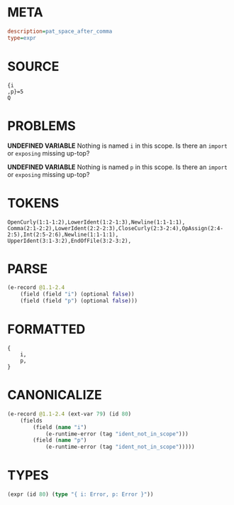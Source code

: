 # META
~~~ini
description=pat_space_after_comma
type=expr
~~~
# SOURCE
~~~roc
{i
,p}=5
Q
~~~
# PROBLEMS
**UNDEFINED VARIABLE**
Nothing is named `i` in this scope.
Is there an `import` or `exposing` missing up-top?

**UNDEFINED VARIABLE**
Nothing is named `p` in this scope.
Is there an `import` or `exposing` missing up-top?

# TOKENS
~~~zig
OpenCurly(1:1-1:2),LowerIdent(1:2-1:3),Newline(1:1-1:1),
Comma(2:1-2:2),LowerIdent(2:2-2:3),CloseCurly(2:3-2:4),OpAssign(2:4-2:5),Int(2:5-2:6),Newline(1:1-1:1),
UpperIdent(3:1-3:2),EndOfFile(3:2-3:2),
~~~
# PARSE
~~~clojure
(e-record @1.1-2.4
	(field (field "i") (optional false))
	(field (field "p") (optional false)))
~~~
# FORMATTED
~~~roc
{
	i,
	p,
}
~~~
# CANONICALIZE
~~~clojure
(e-record @1.1-2.4 (ext-var 79) (id 80)
	(fields
		(field (name "i")
			(e-runtime-error (tag "ident_not_in_scope")))
		(field (name "p")
			(e-runtime-error (tag "ident_not_in_scope")))))
~~~
# TYPES
~~~clojure
(expr (id 80) (type "{ i: Error, p: Error }"))
~~~
